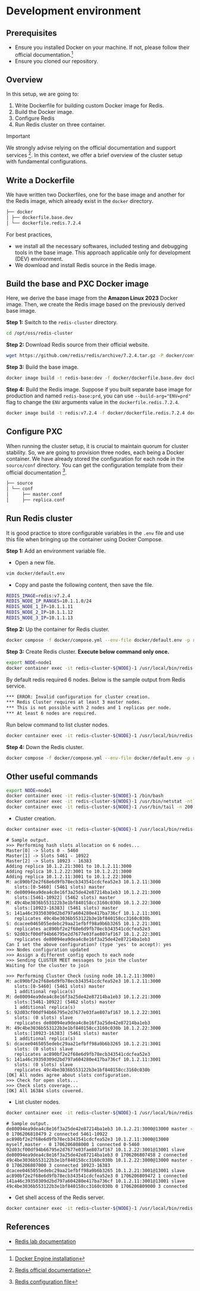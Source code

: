 # Development environment

## Prerequisites

- Ensure you installed Docker on your machine. If not, please follow their official documentation.[^1]
- Ensure you cloned our repository.

## Overview

In this setup, we are going to:
1. Write Dockerfile for building custom Docker image for Redis.
2. Build the Docker image.
3. Configure Redis
4. Run Redis cluster on three container.

> [!IMPORTANT] 
> We strongly advise relying on the official documentation and support services [^2]. In this context, we offer a brief overview of the cluster setup with fundamental configurations.


## Write a Dockerfile

We have written two Dockerfiles, one for the base image and another for the Redis image, which already exist in the `docker` directory.

```bash
├── docker
│ ├── dockerfile.base.dev
│ └── dockerfile.redis.7.2.4
```

For best practices, 
- we install all the necessary softwares, included testing and debugging tools in the base image. This approach applicable only for development (DEV) environment. 
- We download and install Redis source in the Redis image.


## Build the base and PXC Docker image

Here, we derive the base image from the **Amazon Linux 2023** Docker image. Then, we create the Redis image based on the previously derived base image.

**Step 1:** Switch to the `redis-cluster` directory.

```bash
cd /opt/oss/redis-cluster
```

**Step 2:** Download Redis source from their official website.

```bash
wget https://github.com/redis/redis/archive/7.2.4.tar.gz -P docker/context/binary
```

**Step 3:** Build the base image.

```bash
docker image build -t redis-base:dev -f docker/dockerfile.base.dev docker/context
```

**Step 4:** Build the Redis image.  Suppose if you built separate base image for production and named `redis-base:prd`, you can use `--build-arg="ENV=prd"` flag to change the `ENV` arguments value in the `dockerfile.redis.7.2.4`.

```bash
docker image build -t redis:v7.2.4 -f docker/dockerfile.redis.7.2.4 docker/context
```


## Configure PXC

When running the cluster setup, it is crucial to maintain quorum for cluster stability. So, we are going to provision three nodes, each being a Docker container. We have already stored the configuration for each node in the `source/conf` directory.  You can get the configuration template from their official documentation [^3].

```bash
├── source
│ └── conf
│     ├── master.conf
│     ├── replica.conf
```

## Run Redis cluster

It is good practice to store configurable variables in the `.env` file and use this file when bringing up the container using Docker Compose.

**Step 1:** Add an environment variable file.

- Open a new file. 

```bash
vim docker/default.env
```

- Copy and paste the following content, then save the file.

```bash
REDIS_IMAGE=redis:v7.2.4
REDIS_NODE_IP_RANGES=10.1.1.0/24
REDIS_NODE_1_IP=10.1.1.11
REDIS_NODE_2_IP=10.1.1.12
REDIS_NODE_3_IP=10.1.1.13
```

**Step 2:** Up the container for Redis cluster.

```bash
docker compose -f docker/compose.yml --env-file docker/default.env -p redis-cluster up -d
```

**Step 3:** Create Redis cluster. **Execute below command only once.**

```bash
export NODE=node1
docker container exec -it redis-cluster-${NODE}-1 /usr/local/bin/redis-cli --cluster create 10.1.2.11:3000 10.1.2.21:3000 10.1.2.22:3000 10.1.2.11:3001 10.1.2.21:3001 10.1.2.22:3001 --cluster-replicas 1
```

By default redis required 6 nodes.  Below is the sample output from Redis service.

```bash
*** ERROR: Invalid configuration for cluster creation.
*** Redis Cluster requires at least 3 master nodes.
*** This is not possible with 2 nodes and 1 replicas per node.
*** At least 6 nodes are required.
```

Run below command to list cluster nodes.

```bash
docker container exec -it redis-cluster-${NODE}-1 /usr/local/bin/redis-cli -p 3000 cluster nodes
```


**Step 4:** Down the Redis cluster.

```bash
docker compose -f docker/compose.yml --env-file docker/default.env -p redis-cluster down
```

## Other useful commands

```bash
export NODE=node1
docker container exec -it redis-cluster-${NODE}-1 /bin/bash
docker container exec -it redis-cluster-${NODE}-1 /usr/bin/netstat -ntlp
docker container exec -it redis-cluster-${NODE}-1 /usr/bin/tail -n 200 /opt/redis/log/redis.log
```

- Cluster creation.

```bash
docker container exec -it redis-cluster-${NODE}-1 /usr/local/bin/redis-cli --cluster create 10.1.1.11:3000 10.1.1.12:3000 10.1.1.13:3000 10.1.1.11:3001 10.1.1.12:3001 10.1.1.13:3001 --cluster-replicas 1
```

```
# Sample output.
>>> Performing hash slots allocation on 6 nodes...
Master[0] -> Slots 0 - 5460
Master[1] -> Slots 5461 - 10922
Master[2] -> Slots 10923 - 16383
Adding replica 10.1.2.21:3001 to 10.1.2.11:3000
Adding replica 10.1.2.22:3001 to 10.1.2.21:3000
Adding replica 10.1.2.11:3001 to 10.1.2.22:3000
M: ac890bf2e2f68e6d9fb78ecb343541cdcfea52e3 10.1.2.11:3000
   slots:[0-5460] (5461 slots) master
M: de80094ea9dea4c8e16f3a25de42e87214ba1eb3 10.1.2.21:3000
   slots:[5461-10922] (5462 slots) master
M: 49c4be3036b553122b3e1bf840158cc3160c030b 10.1.2.22:3000
   slots:[10923-16383] (5461 slots) master
S: 141a46c39350309d2bd797a604280e417ba736cf 10.1.2.11:3001
   replicates 49c4be3036b553122b3e1bf840158cc3160c030b
S: dcacee0465055edebc29aa21efbff98a9b6b3265 10.1.2.21:3001
   replicates ac890bf2e2f68e6d9fb78ecb343541cdcfea52e3
S: 92d03cf00df94b66795e2d7677e03fae807af167 10.1.2.22:3001
   replicates de80094ea9dea4c8e16f3a25de42e87214ba1eb3
Can I set the above configuration? (type 'yes' to accept): yes
>>> Nodes configuration updated
>>> Assign a different config epoch to each node
>>> Sending CLUSTER MEET messages to join the cluster
Waiting for the cluster to join

>>> Performing Cluster Check (using node 10.1.2.11:3000)
M: ac890bf2e2f68e6d9fb78ecb343541cdcfea52e3 10.1.2.11:3000
   slots:[0-5460] (5461 slots) master
   1 additional replica(s)
M: de80094ea9dea4c8e16f3a25de42e87214ba1eb3 10.1.2.21:3000
   slots:[5461-10922] (5462 slots) master
   1 additional replica(s)
S: 92d03cf00df94b66795e2d7677e03fae807af167 10.1.2.22:3001
   slots: (0 slots) slave
   replicates de80094ea9dea4c8e16f3a25de42e87214ba1eb3
M: 49c4be3036b553122b3e1bf840158cc3160c030b 10.1.2.22:3000
   slots:[10923-16383] (5461 slots) master
   1 additional replica(s)
S: dcacee0465055edebc29aa21efbff98a9b6b3265 10.1.2.21:3001
   slots: (0 slots) slave
   replicates ac890bf2e2f68e6d9fb78ecb343541cdcfea52e3
S: 141a46c39350309d2bd797a604280e417ba736cf 10.1.2.11:3001
   slots: (0 slots) slave
   replicates 49c4be3036b553122b3e1bf840158cc3160c030b
[OK] All nodes agree about slots configuration.
>>> Check for open slots...
>>> Check slots coverage...
[OK] All 16384 slots covered.
```

- List cluster nodes.

```bash
docker container exec -it redis-cluster-${NODE}-1 /usr/local/bin/redis-cli -p 3000 cluster nodes
```

```
# Sample output.
de80094ea9dea4c8e16f3a25de42e87214ba1eb3 10.1.2.21:3000@13000 master - 0 1706206810479 2 connected 5461-10922
ac890bf2e2f68e6d9fb78ecb343541cdcfea52e3 10.1.2.11:3000@13000 myself,master - 0 1706206808000 1 connected 0-5460
92d03cf00df94b66795e2d7677e03fae807af167 10.1.2.22:3001@13001 slave de80094ea9dea4c8e16f3a25de42e87214ba1eb3 0 1706206807458 2 connected
49c4be3036b553122b3e1bf840158cc3160c030b 10.1.2.22:3000@13000 master - 0 1706206807000 3 connected 10923-16383
dcacee0465055edebc29aa21efbff98a9b6b3265 10.1.2.21:3001@13001 slave ac890bf2e2f68e6d9fb78ecb343541cdcfea52e3 0 1706206809472 1 connected
141a46c39350309d2bd797a604280e417ba736cf 10.1.2.11:3001@13001 slave 49c4be3036b553122b3e1bf840158cc3160c030b 0 1706206809000 3 connected
```

- Get shell access of the Redis server.

```bash
docker container exec -it redis-cluster-${NODE}-1 /usr/local/bin/redis-cli -c -h 10.1.1.11 -p 3000
```

## References
- [Redis lab documentation](https://developer.redis.com/operate/redis-at-scale/scalability/exercise-1/)

[^1]: [Docker Engine installation](https://docs.docker.com/engine/install)
[^2]: [Redis official documentation](https://redis.io/docs/management/scaling/)
[^3]: [Redis configuration file](https://redis.io/docs/management/config-file/)

